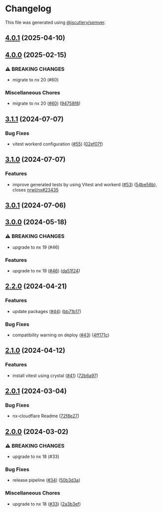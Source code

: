 # Changelog

This file was generated using [@jscutlery/semver](https://github.com/jscutlery/semver).

## [4.0.1](https://github.com/naxodev/oss/compare/v4.0.0...v4.0.1) (2025-04-10)

## [4.0.0](https://github.com/naxodev/oss/compare/v3.1.1...v4.0.0) (2025-02-15)


### ⚠ BREAKING CHANGES

* migrate to nx 20 (#60)

### Miscellaneous Chores

* migrate to nx 20 ([#60](https://github.com/naxodev/oss/issues/60)) ([94758f8](https://github.com/naxodev/oss/commit/94758f809f76711bcfc15f534702502e2d74cb7b))

## [3.1.1](https://github.com/naxodev/oss/compare/v3.1.0...v3.1.1) (2024-07-07)


### Bug Fixes

* vitest workerd configuration ([#55](https://github.com/naxodev/oss/issues/55)) ([02ef07f](https://github.com/naxodev/oss/commit/02ef07fb57dfa446686ee9eb0de79d1c176801cf))

## [3.1.0](https://github.com/naxodev/oss/compare/v3.0.0...v3.1.0) (2024-07-07)


### Features

* improve generated tests by using Vitest and workerd ([#53](https://github.com/naxodev/oss/issues/53)) ([54be56b](https://github.com/naxodev/oss/commit/54be56bdfc0e684b90cd9b4297d77e3af9200ef7)), closes [nrwl/nx#23435](https://github.com/nrwl/nx/issues/23435)

## [3.0.1](https://github.com/naxodev/oss/compare/v3.0.0...v3.0.1) (2024-07-06)

## [3.0.0](https://github.com/naxodev/oss/compare/v2.2.0...v3.0.0) (2024-05-18)


### ⚠ BREAKING CHANGES

* upgrade to nx 19 (#46)

### Features

* upgrade to nx 19 ([#46](https://github.com/naxodev/oss/issues/46)) ([da51f24](https://github.com/naxodev/oss/commit/da51f24498aa8762d3bbb35f7726ed1eb0a3193c))

## [2.2.0](https://github.com/naxodev/oss/compare/v2.1.0...v2.2.0) (2024-04-21)


### Features

* update packages ([#44](https://github.com/naxodev/oss/issues/44)) ([bb71b17](https://github.com/naxodev/oss/commit/bb71b1738625b7bccf8bc68e93659b73f91e9828))


### Bug Fixes

* compatibility warning on deploy ([#43](https://github.com/naxodev/oss/issues/43)) ([4ff171c](https://github.com/naxodev/oss/commit/4ff171c82f5d3edaaa5582894ec410aa10b3bfce))

## [2.1.0](https://github.com/naxodev/oss/compare/v2.0.1...v2.1.0) (2024-04-12)


### Features

* install vitest using crystal ([#41](https://github.com/naxodev/oss/issues/41)) ([72b6a97](https://github.com/naxodev/oss/commit/72b6a97d904950cccc856edef4de050f93e7a595))

## [2.0.1](https://github.com/naxodev/oss/compare/v2.0.0...v2.0.1) (2024-03-04)


### Bug Fixes

* nx-cloudflare Readme ([72f8e27](https://github.com/naxodev/oss/commit/72f8e2768e8c69f1de734fdef4e9b5f589107694))

## [2.0.0](https://github.com/naxodev/oss/compare/v1.0.2...v2.0.0) (2024-03-02)


### ⚠ BREAKING CHANGES

* upgrade to nx 18 (#33)

### Bug Fixes

* release pipeline ([#34](https://github.com/naxodev/oss/issues/34)) ([50b3d3a](https://github.com/naxodev/oss/commit/50b3d3ad484df16202c44b257ee3fd4a2542c013))


### Miscellaneous Chores

* upgrade to nx 18 ([#33](https://github.com/naxodev/oss/issues/33)) ([2a3b3ef](https://github.com/naxodev/oss/commit/2a3b3ef1646989aa721aa38337b74aa1f8a5dd32))
